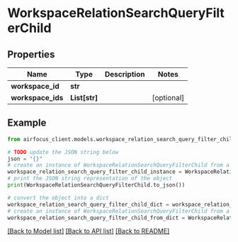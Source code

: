 # WorkspaceRelationSearchQueryFilterChild


## Properties

Name | Type | Description | Notes
------------ | ------------- | ------------- | -------------
**workspace_id** | **str** |  | 
**workspace_ids** | **List[str]** |  | [optional] 

## Example

```python
from airfocus_client.models.workspace_relation_search_query_filter_child import WorkspaceRelationSearchQueryFilterChild

# TODO update the JSON string below
json = "{}"
# create an instance of WorkspaceRelationSearchQueryFilterChild from a JSON string
workspace_relation_search_query_filter_child_instance = WorkspaceRelationSearchQueryFilterChild.from_json(json)
# print the JSON string representation of the object
print(WorkspaceRelationSearchQueryFilterChild.to_json())

# convert the object into a dict
workspace_relation_search_query_filter_child_dict = workspace_relation_search_query_filter_child_instance.to_dict()
# create an instance of WorkspaceRelationSearchQueryFilterChild from a dict
workspace_relation_search_query_filter_child_from_dict = WorkspaceRelationSearchQueryFilterChild.from_dict(workspace_relation_search_query_filter_child_dict)
```
[[Back to Model list]](../README.md#documentation-for-models) [[Back to API list]](../README.md#documentation-for-api-endpoints) [[Back to README]](../README.md)


